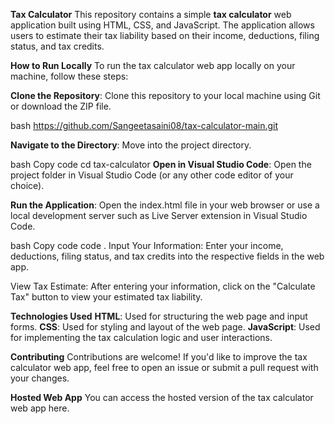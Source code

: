 **Tax Calculator**
This repository contains a simple **tax calculator** web application built using HTML, CSS, and JavaScript. The application allows users to estimate their tax liability based on their income, deductions, filing status, and tax credits.

**How to Run Locally**
To run the tax calculator web app locally on your machine, follow these steps:

**Clone the Repository**: Clone this repository to your local machine using Git or download the ZIP file.

bash
https://github.com/Sangeetasaini08/tax-calculator-main.git

**Navigate to the Directory**: Move into the project directory.

bash
Copy code
cd tax-calculator
**Open in Visual Studio Code**: Open the project folder in Visual Studio Code (or any other code editor of your choice).

**Run the Application**: Open the index.html file in your web browser or use a local development server such as Live Server extension in Visual Studio Code.

bash
Copy code
code .
Input Your Information: Enter your income, deductions, filing status, and tax credits into the respective fields in the web app.

View Tax Estimate: After entering your information, click on the "Calculate Tax" button to view your estimated tax liability.

**Technologies Used**
**HTML**: Used for structuring the web page and input forms.
**CSS**: Used for styling and layout of the web page.
**JavaScript**: Used for implementing the tax calculation logic and user interactions.

**Contributing**
Contributions are welcome! If you'd like to improve the tax calculator web app, feel free to open an issue or submit a pull request with your changes.

**Hosted Web App**
You can access the hosted version of the tax calculator web app here.






